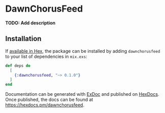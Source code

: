 # DawnChorusFeed

**TODO: Add description**

## Installation

If [available in Hex](https://hex.pm/docs/publish), the package can be installed
by adding `dawnchorusfeed` to your list of dependencies in `mix.exs`:

```elixir
def deps do
  [
    {:dawnchorusfeed, "~> 0.1.0"}
  ]
end
```

Documentation can be generated with [ExDoc](https://github.com/elixir-lang/ex_doc)
and published on [HexDocs](https://hexdocs.pm). Once published, the docs can
be found at <https://hexdocs.pm/dawnchorusfeed>.

